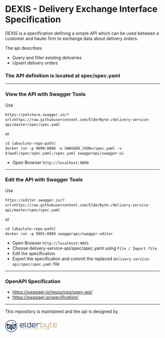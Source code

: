 # DEXIS - Delivery Exchange Interface Specification

DEXIS is a specification defining a simple API which can be used between a customer and hauler firm to exchange data about delivery orders.

The api describes: 

- Query and filter existing deliveries 
- Upsert delivery orders


### The API definition is located at spec/spec.yaml

___

### View the API with Swagger Tools

Use
```
https://petstore.swagger.io/?url=https://raw.githubusercontent.com/ElderByte-/delivery-service-api/master/spec/spec.yaml
```  

or

```
cd [absolute-repo-path]
docker run -p 9090:8080 -e SWAGGER_JSON=/spec.yaml -v $(pwd)/spec/spec.yaml:/spec.yaml swaggerapi/swagger-ui
```
- Open Browser `http://localhost:9090`

___

### Edit the API with Swagger Tools

Use 
```
https://editor.swagger.io/?url=https://raw.githubusercontent.com/ElderByte-/delivery-service-api/master/spec/spec.yaml
```

or

```
cd [absolute-repo-path]
docker run -p 9091:8080 swaggerapi/swagger-editor
```

- Open Browser `http://localhost:9091`
- Choose delivery-service-api/spec/spec.yaml using `File / Import file` 
- Edit the specification
- Export the specification and commit the replaced `delivery-service-api/spec/spec.yaml` file

___

### OpenAPI Specification
- https://swagger.io/resources/open-api/
- https://swagger.io/specification/

___

This repository is maintained and the api is designed by 

<a href="http://elderbyte.com"><img height=50px src="docs/logos/elderbyte.png"></a>  
